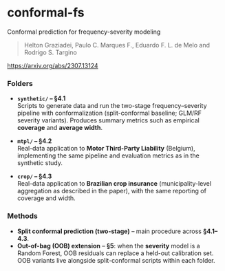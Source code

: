 # conformal-fs

Conformal prediction for frequency-severity modeling

> Helton Graziadei, Paulo C. Marques F., Eduardo F. L. de Melo and Rodrigo S. Targino

https://arxiv.org/abs/2307.13124

### Folders

- **`synthetic/` – §4.1**  
  Scripts to generate data and run the two-stage frequency–severity pipeline with conformalization (split-conformal baseline; GLM/RF severity variants). 
  Produces summary metrics such as empirical **coverage** and **average width**.

- **`mtpl/` – §4.2**  
  Real-data application to **Motor Third-Party Liability** (Belgium), implementing the same pipeline and evaluation metrics as in the synthetic study.

- **`crop/` – §4.3**  
  Real-data application to **Brazilian crop insurance** (municipality-level aggregation as described in the paper), with the same reporting of coverage and width.

### Methods
- **Split conformal prediction (two-stage)** – main procedure across **§4.1–4.3**.  
- **Out-of-bag (OOB) extension** – **§5**: when the **severity** model is a Random Forest, OOB residuals can replace a held-out calibration set. OOB variants live alongside split-conformal scripts within each folder.
